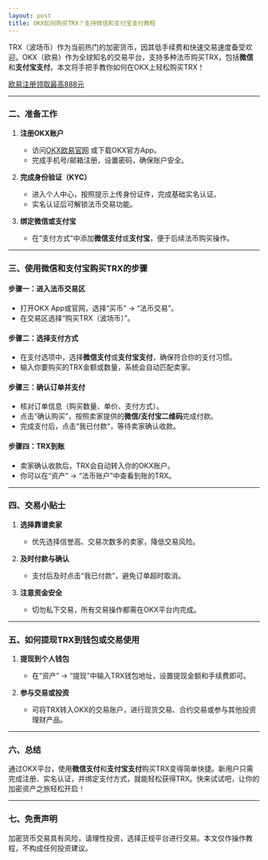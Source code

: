 ```yaml
---
layout: post
title: OKX如何购买TRX？支持微信和支付宝支付教程
---
```

TRX（波场币）作为当前热门的加密货币，因其低手续费和快速交易速度备受欢迎。OKX（欧易）作为全球知名的交易平台，支持多种法币购买TRX，包括**微信**和**支付宝支付**。本文将手把手教你如何在OKX上轻松购买TRX！  

<a class="register-button" href="#">欧易注册领取最高888元</a>

---

### 二、准备工作  
1. **注册OKX账户**  
   - 访问<a class="register-button" href="#">OKX欧易官网</a> 或下载OKX官方App。  
   - 完成手机号/邮箱注册，设置密码，确保账户安全。  

2. **完成身份验证（KYC）**  
   - 进入个人中心，按照提示上传身份证件，完成基础实名认证。  
   - 实名认证后可解锁法币交易功能。  

3. **绑定微信或支付宝**  
   - 在“支付方式”中添加**微信支付**或**支付宝**，便于后续法币购买操作。  

---

### 三、使用微信和支付宝购买TRX的步骤  

#### **步骤一：进入法币交易区**  
   - 打开OKX App或官网，选择“买币” -> “法币交易”。  
   - 在交易区选择“购买TRX（波场币）”。  

#### **步骤二：选择支付方式**  
   - 在支付选项中，选择**微信支付**或**支付宝支付**，确保符合你的支付习惯。  
   - 输入你要购买的TRX金额或数量，系统会自动匹配卖家。  

#### **步骤三：确认订单并支付**  
   - 核对订单信息（购买数量、单价、支付方式）。  
   - 点击“确认购买”，按照卖家提供的**微信/支付宝二维码**完成付款。  
   - 完成支付后，点击“我已付款”，等待卖家确认收款。  

#### **步骤四：TRX到账**  
   - 卖家确认收款后，TRX会自动转入你的OKX账户。  
   - 你可以在“资产” -> “法币账户”中查看到账的TRX。  

---

### 四、交易小贴士  
1. **选择靠谱卖家**  
   - 优先选择信誉高、交易次数多的卖家，降低交易风险。  

2. **及时付款与确认**  
   - 支付后及时点击“我已付款”，避免订单超时取消。  

3. **注意资金安全**  
   - 切勿私下交易，所有交易操作都需在OKX平台内完成。  

---

### 五、如何提现TRX到钱包或交易使用  
1. **提现到个人钱包**  
   - 在“资产” -> “提现”中输入TRX钱包地址，设置提现金额和手续费即可。  

2. **参与交易或投资**  
   - 可将TRX转入OKX的交易账户，进行现货交易、合约交易或参与其他投资理财产品。  

---

### 六、总结  
通过OKX平台，使用**微信支付**和**支付宝支付**购买TRX变得简单快捷。新用户只需完成注册、实名认证，并绑定支付方式，就能轻松获得TRX。快来试试吧，让你的加密资产之旅轻松开启！  

---

### 七、免责声明  
加密货币交易具有风险，请理性投资，选择正规平台进行交易。本文仅作操作教程，不构成任何投资建议。  